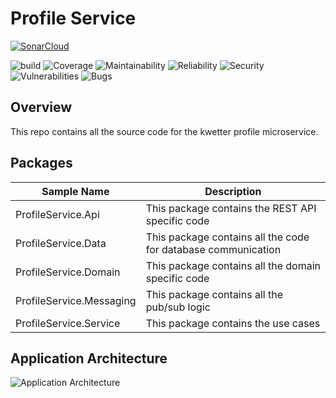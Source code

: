 # Profile Service

[![SonarCloud](https://sonarcloud.io/images/project_badges/sonarcloud-orange.svg)](https://sonarcloud.io/dashboard?id=FHICT-Kwetter_kwetter-profile-service)

![build](https://github.com/FHICT-Kwetter/kwetter-profile-service/workflows/cicd/badge.svg)
![Coverage](https://sonarcloud.io/api/project_badges/measure?project=FHICT-Kwetter_kwetter-profile-service&metric=coverage)
![Maintainability](https://sonarcloud.io/api/project_badges/measure?project=FHICT-Kwetter_kwetter-profile-service&metric=sqale_rating)
![Reliability](https://sonarcloud.io/api/project_badges/measure?project=FHICT-Kwetter_kwetter-profile-service&metric=reliability_rating)
![Security](https://sonarcloud.io/api/project_badges/measure?project=FHICT-Kwetter_kwetter-profile-service&metric=security_rating)
![Vulnerabilities](https://sonarcloud.io/api/project_badges/measure?project=FHICT-Kwetter_kwetter-profile-service&metric=vulnerabilities)
![Bugs](https://sonarcloud.io/api/project_badges/measure?project=FHICT-Kwetter_kwetter-profile-service&metric=bugs)

## Overview

This repo contains all the source code for the kwetter profile microservice.


## Packages
| Sample Name | Description |
| ----------- | ----------- |
| ProfileService.Api | This package contains the REST API specific code |
| ProfileService.Data | This package contains all the code for database communication |
| ProfileService.Domain | This package contains all the domain specific code |
| ProfileService.Messaging | This package contains all the pub/sub logic |
| ProfileService.Service | This package contains the use cases |

## Application Architecture


![Application Architecture](https://ik.imagekit.io/5ii0qakqx65/Kwetter_-__Code__-__C3__-__Profile_Service__cSS3JHGEkn.png)